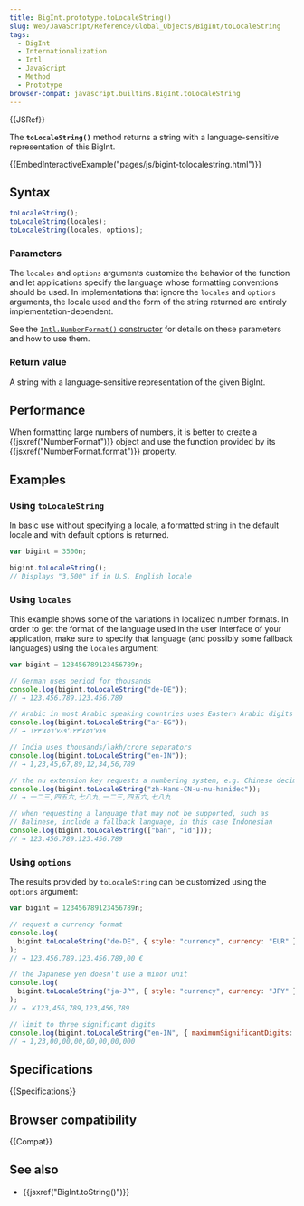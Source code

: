 ```yaml
---
title: BigInt.prototype.toLocaleString()
slug: Web/JavaScript/Reference/Global_Objects/BigInt/toLocaleString
tags:
  - BigInt
  - Internationalization
  - Intl
  - JavaScript
  - Method
  - Prototype
browser-compat: javascript.builtins.BigInt.toLocaleString
---
```


{{JSRef}}

The **`toLocaleString()`** method returns a string with a
language-sensitive representation of this BigInt.

{{EmbedInteractiveExample("pages/js/bigint-tolocalestring.html")}}

## Syntax

```js
toLocaleString();
toLocaleString(locales);
toLocaleString(locales, options);
```

### Parameters

The `locales` and `options` arguments customize the behavior of
the function and let applications specify the language whose formatting conventions
should be used. In implementations that ignore the `locales` and
`options` arguments, the locale used and the form of the string returned are
entirely implementation-dependent.

See the [`Intl.NumberFormat()`
constructor](/en-US/docs/Web/JavaScript/Reference/Global_Objects/NumberFormat/NumberFormat) for details on these parameters and how to use them.

### Return value

A string with a language-sensitive representation of the given BigInt.

## Performance

When formatting large numbers of numbers, it is better to create a
{{jsxref("NumberFormat")}} object and use the function provided by its
{{jsxref("NumberFormat.format")}} property.

## Examples

### Using `toLocaleString`

In basic use without specifying a locale, a formatted string in the default locale and
with default options is returned.

```js
var bigint = 3500n;

bigint.toLocaleString();
// Displays "3,500" if in U.S. English locale
```

### Using `locales`

This example shows some of the variations in localized number formats. In order to get
the format of the language used in the user interface of your application, make sure to
specify that language (and possibly some fallback languages) using the
`locales` argument:

```js
var bigint = 123456789123456789n;

// German uses period for thousands
console.log(bigint.toLocaleString("de-DE"));
// → 123.456.789.123.456.789

// Arabic in most Arabic speaking countries uses Eastern Arabic digits
console.log(bigint.toLocaleString("ar-EG"));
// → ١٢٣٬٤٥٦٬٧٨٩٬١٢٣٬٤٥٦٬٧٨٩

// India uses thousands/lakh/crore separators
console.log(bigint.toLocaleString("en-IN"));
// → 1,23,45,67,89,12,34,56,789

// the nu extension key requests a numbering system, e.g. Chinese decimal
console.log(bigint.toLocaleString("zh-Hans-CN-u-nu-hanidec"));
// → 一二三,四五六,七八九,一二三,四五六,七八九

// when requesting a language that may not be supported, such as
// Balinese, include a fallback language, in this case Indonesian
console.log(bigint.toLocaleString(["ban", "id"]));
// → 123.456.789.123.456.789
```

### Using `options`

The results provided by `toLocaleString` can be customized using the
`options` argument:

```js
var bigint = 123456789123456789n;

// request a currency format
console.log(
  bigint.toLocaleString("de-DE", { style: "currency", currency: "EUR" })
);
// → 123.456.789.123.456.789,00 €

// the Japanese yen doesn't use a minor unit
console.log(
  bigint.toLocaleString("ja-JP", { style: "currency", currency: "JPY" })
);
// → ￥123,456,789,123,456,789

// limit to three significant digits
console.log(bigint.toLocaleString("en-IN", { maximumSignificantDigits: 3 }));
// → 1,23,00,00,00,00,00,00,000
```

## Specifications

{{Specifications}}

## Browser compatibility

{{Compat}}

## See also

- {{jsxref("BigInt.toString()")}}
